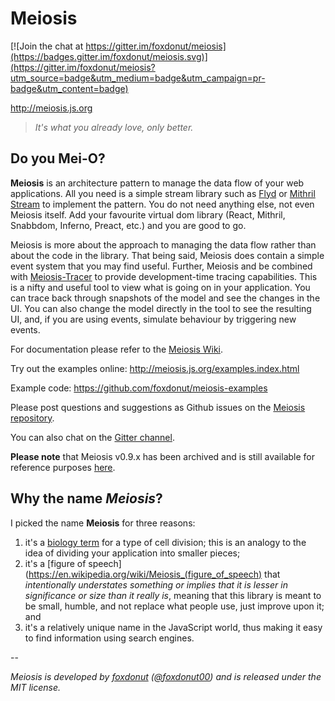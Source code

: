 # Meiosis

[![Join the chat at https://gitter.im/foxdonut/meiosis](https://badges.gitter.im/foxdonut/meiosis.svg)](https://gitter.im/foxdonut/meiosis?utm_source=badge&utm_medium=badge&utm_campaign=pr-badge&utm_content=badge)

http://meiosis.js.org

> _It's what you already love, only better._

## Do you Mei-O?

**Meiosis** is an architecture pattern to manage the data flow of your web applications. All you need is a simple
stream library such as [Flyd](https://github.com/paldepind/flyd) or [Mithril Stream](http://mithril.js.org/stream.html)
to implement the pattern. You do not need anything else, not even Meiosis itself. Add your favourite virtual dom
library (React, Mithril, Snabbdom, Inferno, Preact, etc.) and you are good to go.

Meiosis is more about the approach to managing the data flow rather than about the code in the library. That being said,
Meiosis does contain a simple event system that you may find useful. Further, Meiosis and be combined with
[Meiosis-Tracer](https://github.com/foxdonut/meiosis-tracer) to provide development-time tracing capabilities. This is a
nifty and useful tool to view what is going on in your application. You can trace back through snapshots of the model
and see the changes in the UI. You can also change the model directly in the tool to see the resulting UI, and, if you
are using events, simulate behaviour by triggering new events.

For documentation please refer to the [Meiosis Wiki](https://github.com/foxdonut/meiosis/wiki).

Try out the examples online: http://meiosis.js.org/examples.index.html

Example code: https://github.com/foxdonut/meiosis-examples

Please post questions and suggestions as Github issues on the [Meiosis repository](https://github.com/foxdonut/meiosis).

You can also chat on the [Gitter channel](https://gitter.im/foxdonut/meiosis).

**Please note** that Meiosis v0.9.x has been archived and is still available for reference purposes
[here](http://meiosis.js.org/v0.9.x).

## Why the name _Meiosis_?

I picked the name **Meiosis** for three reasons:

1. it's a [biology term](http://en.wikipedia.org/wiki/Meiosis) for a type of cell division; this is
an analogy to the idea of dividing your application into smaller pieces;
2. it's a [figure of speech](https://en.wikipedia.org/wiki/Meiosis_(figure_of_speech) that
_intentionally understates something or implies that it is lesser in significance or size than it
really is_, meaning that this library is meant to be small, humble, and not replace what people use,
just improve upon it; and
3. it's a relatively unique name in the JavaScript world, thus making it easy to find information
using search engines.

--

_Meiosis is developed by [foxdonut](https://github.com/foxdonut)
([@foxdonut00](http://twitter.com/foxdonut00)) and is released under the MIT license._
